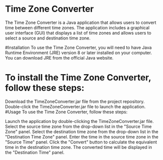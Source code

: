 # Time Zone Converter
The Time Zone Converter is a Java application that allows users to convert time between different time zones. The application includes a graphical user interface (GUI) that displays a list of time zones and allows users to select a source and destination time zone.

#Installation
To use the Time Zone Converter, you will need to have Java Runtime Environment (JRE) version 8 or later installed on your computer. You can download JRE from the official Java website.

# To install the Time Zone Converter, follow these steps:

Download the TimeZoneConverter.jar file from the project repository.
Double-click the TimeZoneConverter.jar file to launch the application.
#Usage
To use the Time Zone Converter, follow these steps:

Launch the application by double-clicking the TimeZoneConverter.jar file.
Select the source time zone from the drop-down list in the "Source Time Zone" panel.
Select the destination time zone from the drop-down list in the "Destination Time Zone" panel.
Enter the time in the source time zone in the "Source Time" panel.
Click the "Convert" button to calculate the equivalent time in the destination time zone.
The converted time will be displayed in the "Destination Time" panel.

